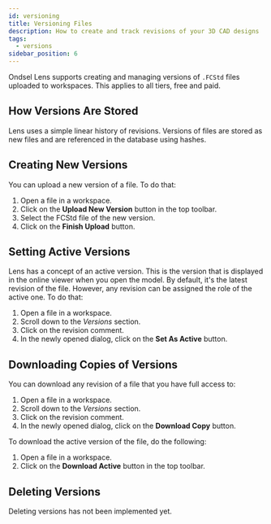 ```yaml
---
id: versioning
title: Versioning Files
description: How to create and track revisions of your 3D CAD designs
tags:
  - versions
sidebar_position: 6
---
```


Ondsel Lens supports creating and managing versions of `.FCStd` files uploaded to workspaces. This applies to all tiers, free and paid.

## How Versions Are Stored

Lens uses a simple linear history of revisions. Versions of files are stored as new files and are referenced in the database using hashes.

## Creating New Versions

You can upload a new version of a file. To do that:

1. Open a file in a workspace.
2. Click on the **Upload New Version** button in the top toolbar.
3. Select the FCStd file of the new version.
4. Click on the **Finish Upload** button.

## Setting Active Versions

Lens has a concept of an active version. This is the version that is displayed in the online viewer when you open the model. By default, it's the latest revision of the file. However, any revision can be assigned the role of the active one. To do that:

1. Open a file in a workspace.
2. Scroll down to the _Versions_ section.
3. Click on the revision comment.
4. In the newly opened dialog, click on the **Set As Active** button.

## Downloading Copies of Versions

You can download any revision of a file that you have full access to:

1. Open a file in a workspace.
2. Scroll down to the _Versions_ section.
3. Click on the revision comment.
4. In the newly opened dialog, click on the **Download Copy** button.

To download the active version of the file, do the following:

1. Open a file in a workspace.
2. Click on the **Download Active** button in the top toolbar.

## Deleting Versions

Deleting versions has not been implemented yet.